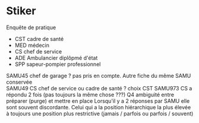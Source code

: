 Stiker
======

Enquête de pratique

- CST cadre de santé
- MED médecin
- CS  chef de service
- ADE Ambulancier diplôpmé d'état
- SPP sapeur-pompier professionnel

SAMU45 chef de garage ? pas pris en compte. Autre fiche du même SAMU conservée  
SAMU49 CS chef de service ou cadre de santé ? choix CST 
SAMU973 CS a répondu 2 fois (pas toujours la même chose ???)
Q4 ambiguité entre préparer (purge) et mettre en place
Lorsqu'il y a 2 réponses par SAMU elle sont souvent discordante. Celui qui a la position   hiérarchique la plus élevée à toujours une position plus restrictive (jamais / parfois ou parfois / souvent)  

